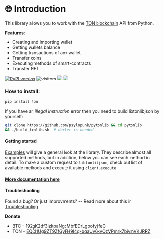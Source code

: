 # 🌐 Introduction

This library allows you to work with the [TON blockchain](https://ton.org) API from Python.

**Features**:

* Creating and importing wallet
* Getting wallets balance
* Getting transactions of any wallet
* Transfer coins
* Executing methods of smart-contracts
* Transfer NFT

[![PyPI version](https://badge.fury.io/py/ton.svg)](https://badge.fury.io/py/ton) ![visitors](https://visitor-badge.glitch.me/badge?page\_id=psylopunk.pytonlib.readme\&left\_color=gray\&right\_color=red) ![](https://pepy.tech/badge/ton) [![](https://img.shields.io/badge/%F0%9F%92%8E-TON-green)](https://ton.org)

### How to install:

```bash
pip install ton
```

If you have an _illegal instruction_ error then you need to build libtonlibjson by yourself:

```bash
git clone https://github.com/psylopunk/pytonlib && cd pytonlib
&& ./build_tonlib.sh  # docker is needed
```

#### Getting started

[Examples](https://github.com/psylopunk/pytonlib/tree/main/examples) will give a general look at the library. They describe almost all supported methods, but in addition, below you can see each method in detail. To make a custom request to `libtonlibjson`, check out list of available methods and execute it using `client.execute`

#### [More documentation here](developer-interface.md) <a href="#documentation" id="documentation"></a>

#### Troubleshooting

Found a bug? Or just improvments? -- Read more about this in [Troubleshooting](troubleshooting.md)

**Donate**

* BTC – 192gK2df3izkpaNgcMbfEDrLgoofyjjfeC
* TON – [EQCl1Ug9ZT9ZfGyFH9l4q-bqaUy6kyOzVPmrk7bivmVKJRRZ](ton://transfer/EQCl1Ug9ZT9ZfGyFH9l4q-bqaUy6kyOzVPmrk7bivmVKJRRZ)
